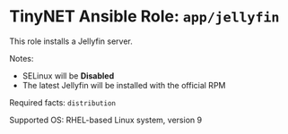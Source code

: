 # TinyNET Ansible Role: `app/jellyfin`

This role installs a Jellyfin server.

Notes:

- SELinux will be **Disabled**
- The latest Jellyfin will be installed with the official RPM

Required facts: `distribution`

Supported OS: RHEL-based Linux system, version 9
